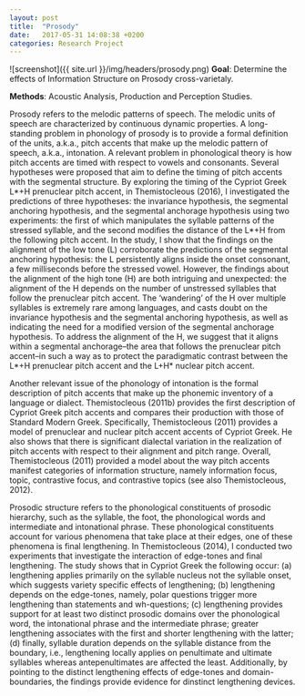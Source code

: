 ```yaml
---
layout: post
title:  "Prosody"
date:   2017-05-31 14:08:38 +0200
categories: Research Project
---
```

![screenshot]({{ site.url }}/img/headers/prosody.png)
**Goal**: Determine the effects of  Information Structure on Prosody
cross-varietaly.

**Methods**: Acoustic Analysis, Production and Perception Studies.

Prosody refers to the melodic patterns of speech. The melodic units of speech are characterized by continuous dynamic properties. A long-standing problem in phonology of prosody is to provide a formal definition of the units, a.k.a., pitch accents that make up the melodic pattern of speech, a.k.a., intonation. A relevant problem in phonological theory is how pitch accents are timed with respect to vowels and consonants. Several hypotheses were proposed that aim to define the timing of pitch accents with the segmental structure. By exploring the timing of the Cypriot Greek L\*+H prenuclear pitch accent, in Themistocleous (2016), I investigated the predictions of three hypotheses: the invariance hypothesis, the segmental anchoring hypothesis, and the segmental anchorage hypothesis using two experiments: the first of which manipulates the syllable patterns of the stressed syllable, and the second modifies the distance of the L\*+H from the following pitch accent. In the study, I show that the findings on the alignment of the low tone (L) corroborate the predictions of the segmental anchoring hypothesis: the L persistently aligns inside the onset consonant, a few milliseconds before the stressed vowel. However, the findings about the alignment of the high tone (H) are both intriguing and unexpected: the alignment of the H depends on the number of unstressed syllables that follow the prenuclear pitch accent. The ‘wandering’ of the H over multiple syllables is extremely rare among languages, and casts doubt on the invariance hypothesis and the segmental anchoring hypothesis, as well as indicating the need for a modified version of the segmental anchorage hypothesis. To address the alignment of the H, we suggest that it aligns within a segmental anchorage–the area that follows the prenuclear pitch accent–in such a way as to protect the paradigmatic contrast between the L\*+H prenuclear pitch accent and the L+H* nuclear pitch accent.

Another relevant issue of the phonology of intonation is the formal description of pitch accents that make up the phonemic inventory of a language or dialect. Themistocleous (2011b) provides the first description of Cypriot Greek pitch accents and compares their production with those of Standard Modern Greek. Specifically, Themistocleous (2011) provides a model of prenuclear and nuclear pitch accent accents of Cypriot Greek. He also shows that there is significant dialectal variation in the realization of pitch accents with respect to their alignment and pitch range. Overall, Themistocleous (2011) provided a model about the way pitch accents manifest categories of information structure, namely information focus, topic, contrastive focus, and contrastive topics (see also Themistocleous, 2012).

Prosodic structure refers to the phonological constituents of prosodic hierarchy, such as the syllable, the foot, the phonological words and intermediate and intonational phrase. These phonological constituents account for various phenomena that take place at their edges, one of these phenomena is final lengthening. In Themistocleous (2014), I conducted two experiments that investigate the interaction of edge-tones and final lengthening. The study shows that in Cypriot Greek the following occur: (a) lengthening applies primarily on the syllable nucleus not the syllable onset, which suggests variety specific effects of lengthening; (b) lengthening depends on the edge-tones, namely, polar questions trigger more lengthening than statements and wh-questions; (c) lengthening provides support for at least two distinct prosodic domains over the phonological word, the intonational phrase and the intermediate phrase; greater lengthening associates with the first and shorter lengthening with the latter; (d) finally, syllable duration depends on the syllable distance from the boundary, i.e., lengthening locally applies on penultimate and ultimate syllables whereas antepenultimates are affected the least. Additionally, by pointing to the distinct lengthening effects of edge-tones and domain-boundaries, the findings provide evidence for dinstinct lengthening devices.
